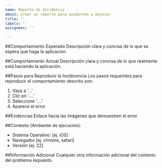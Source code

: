```yaml
---
name: Reporte de Incidencia
about: Crear un reporte para ayudarnos a mejorar
title: ''
labels: ''
assignees: ''

---
```


##Comportamiento Esperado
Descripción clara y concisa de lo que se espera que haga la aplicación.

##Comportamiento Actual
Descripción clara y concisa de lo que realmente está haciendo la aplicación.

##Pasos para Reproducir la Incidicencia
Los pasos requeridos para reproducir el comportamiento descrito son:
1. Vaya a '...'
2. Clic en '....'
3. Seleccione  '....'
4. Aparece el error

##Evidencias
Enlace hacia las imágenes que demuestren el error.

##Contexto (Ambiente de ejecución):
 - Sistema Operativo: [ej. iOS]
 - Navegador [ej. chrome, safari]
 - Versión [ej. 22]

##Información Adicional
Cualquier otra información adicional del contexto del problema expuesto.

